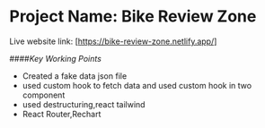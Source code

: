 # Project Name: Bike Review Zone 
Live website link: [https://bike-review-zone.netlify.app/]

####_Key Working Points_
- Created a fake data json file
- used custom hook to fetch data and used custom hook in two component
- used destructuring,react tailwind
- React Router,Rechart